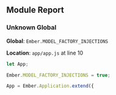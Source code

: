 ## Module Report
### Unknown Global

**Global**: `Ember.MODEL_FACTORY_INJECTIONS`

**Location**: `app/app.js` at line 10

```js
let App;

Ember.MODEL_FACTORY_INJECTIONS = true;

App = Ember.Application.extend({
```
